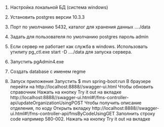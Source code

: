 1. Настройка локальной БД (система windows)
1. Установить postgres версии 10.3.3 
2. Порт по умолчанию 5432, каталог для хранения данных ..../data
3. Задать для пользователя по умолчанию postgres пароль admin
4. Если сервер не работает как служба в windows. Использовать утилиту pg_ctl.exe start -D ..../data для запуска сервера.
5. Запустить pgAdmin4.exe
6. Создать database c именем regme

2. Запуск приложения
Запустить $ mvn spring-boot:run
В браузере перейти на http://localhost:8888//swagger-ui.html
Чтобы обновить справочник 
Нажать на кнопку Try it out на вкладке
http://localhost:8888//swagger-ui.html#!/fms-controller-api/updateOrganizationUsingPOST
Чтобы получить описание отделения, по коду 
Открыть вкладку 
http://localhost:8888//swagger-ui.html#!/fms-controller-api/fmsByCodeUsingGET
Заполнить строку code например 580-002. Нажать на кнопку Try it out на вкладке

